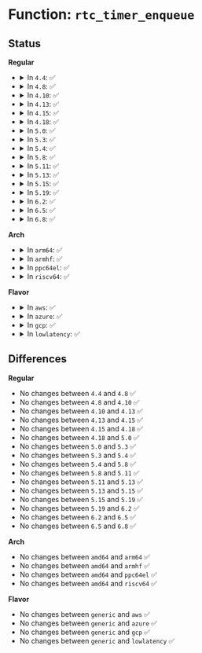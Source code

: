 # Function: <code>rtc_timer_enqueue</code>

## Status
<b>Regular</b>
<ul>
<li>
<details>
<summary>In <code>4.4</code>: ✅</summary>

```c
int rtc_timer_enqueue(struct rtc_device *rtc, struct rtc_timer *timer);
```

**Collision:** Unique Static

**Inline:** No

**Transformation:** False

**Instances:**

```
In drivers/rtc/interface.c (ffffffff81674190)
Location: drivers/rtc/interface.c:749
Inline: False
Direct callers:
  - drivers/rtc/interface.c:rtc_alarm_irq_enable
  - drivers/rtc/interface.c:rtc_update_irq_enable
  - drivers/rtc/interface.c:rtc_timer_start
```
**Symbols:**

```
ffffffff81674190-ffffffff81674341: rtc_timer_enqueue (STB_LOCAL)
```
</details>
</li>
<li>
<details>
<summary>In <code>4.8</code>: ✅</summary>

```c
int rtc_timer_enqueue(struct rtc_device *rtc, struct rtc_timer *timer);
```

**Collision:** Unique Static

**Inline:** No

**Transformation:** False

**Instances:**

```
In drivers/rtc/interface.c (ffffffff816d4980)
Location: drivers/rtc/interface.c:757
Inline: False
Direct callers:
  - drivers/rtc/interface.c:rtc_timer_start
  - drivers/rtc/interface.c:rtc_update_irq_enable
  - drivers/rtc/interface.c:rtc_alarm_irq_enable
```
**Symbols:**

```
ffffffff816d4980-ffffffff816d4b2d: rtc_timer_enqueue (STB_LOCAL)
```
</details>
</li>
<li>
<details>
<summary>In <code>4.10</code>: ✅</summary>

```c
int rtc_timer_enqueue(struct rtc_device *rtc, struct rtc_timer *timer);
```

**Collision:** Unique Static

**Inline:** No

**Transformation:** False

**Instances:**

```
In drivers/rtc/interface.c (ffffffff81704660)
Location: drivers/rtc/interface.c:757
Inline: False
Direct callers:
  - drivers/rtc/interface.c:rtc_timer_start
  - drivers/rtc/interface.c:rtc_update_irq_enable
  - drivers/rtc/interface.c:rtc_alarm_irq_enable
```
**Symbols:**

```
ffffffff81704660-ffffffff8170480d: rtc_timer_enqueue (STB_LOCAL)
```
</details>
</li>
<li>
<details>
<summary>In <code>4.13</code>: ✅</summary>

```c
int rtc_timer_enqueue(struct rtc_device *rtc, struct rtc_timer *timer);
```

**Collision:** Unique Static

**Inline:** No

**Transformation:** False

**Instances:**

```
In drivers/rtc/interface.c (ffffffff8171a100)
Location: drivers/rtc/interface.c:764
Inline: False
Direct callers:
  - drivers/rtc/interface.c:rtc_timer_start
  - drivers/rtc/interface.c:rtc_update_irq_enable
  - drivers/rtc/interface.c:rtc_alarm_irq_enable
```
**Symbols:**

```
ffffffff8171a100-ffffffff8171a2ab: rtc_timer_enqueue (STB_LOCAL)
```
</details>
</li>
<li>
<details>
<summary>In <code>4.15</code>: ✅</summary>

```c
int rtc_timer_enqueue(struct rtc_device *rtc, struct rtc_timer *timer);
```

**Collision:** Unique Static

**Inline:** No

**Transformation:** False

**Instances:**

```
In drivers/rtc/interface.c (ffffffff8178b370)
Location: drivers/rtc/interface.c:764
Inline: False
Direct callers:
  - drivers/rtc/interface.c:rtc_timer_start
  - drivers/rtc/interface.c:rtc_update_irq_enable
  - drivers/rtc/interface.c:rtc_alarm_irq_enable
```
**Symbols:**

```
ffffffff8178b370-ffffffff8178b532: rtc_timer_enqueue (STB_LOCAL)
```
</details>
</li>
<li>
<details>
<summary>In <code>4.18</code>: ✅</summary>

```c
int rtc_timer_enqueue(struct rtc_device *rtc, struct rtc_timer *timer);
```

**Collision:** Unique Static

**Inline:** No

**Transformation:** False

**Instances:**

```
In drivers/rtc/interface.c (ffffffff817cd620)
Location: drivers/rtc/interface.c:866
Inline: False
Direct callers:
  - drivers/rtc/interface.c:rtc_timer_start
  - drivers/rtc/interface.c:rtc_update_irq_enable
  - drivers/rtc/interface.c:rtc_alarm_irq_enable
```
**Symbols:**

```
ffffffff817cd620-ffffffff817cd880: rtc_timer_enqueue (STB_LOCAL)
```
</details>
</li>
<li>
<details>
<summary>In <code>5.0</code>: ✅</summary>

```c
int rtc_timer_enqueue(struct rtc_device *rtc, struct rtc_timer *timer);
```

**Collision:** Unique Static

**Inline:** No

**Transformation:** False

**Instances:**

```
In drivers/rtc/interface.c (ffffffff817f46f0)
Location: drivers/rtc/interface.c:792
Inline: False
Direct callers:
  - drivers/rtc/interface.c:rtc_timer_start
  - drivers/rtc/interface.c:rtc_update_irq_enable
  - drivers/rtc/interface.c:rtc_alarm_irq_enable
```
**Symbols:**

```
ffffffff817f46f0-ffffffff817f4928: rtc_timer_enqueue (STB_LOCAL)
```
</details>
</li>
<li>
<details>
<summary>In <code>5.3</code>: ✅</summary>

```c
int rtc_timer_enqueue(struct rtc_device *rtc, struct rtc_timer *timer);
```

**Collision:** Unique Static

**Inline:** No

**Transformation:** False

**Instances:**

```
In drivers/rtc/interface.c (ffffffff81835720)
Location: drivers/rtc/interface.c:783
Inline: False
Direct callers:
  - drivers/rtc/interface.c:rtc_timer_start
  - drivers/rtc/interface.c:rtc_update_irq_enable
  - drivers/rtc/interface.c:rtc_alarm_irq_enable
```
**Symbols:**

```
ffffffff81835720-ffffffff81835959: rtc_timer_enqueue (STB_LOCAL)
```
</details>
</li>
<li>
<details>
<summary>In <code>5.4</code>: ✅</summary>

```c
int rtc_timer_enqueue(struct rtc_device *rtc, struct rtc_timer *timer);
```

**Collision:** Unique Static

**Inline:** No

**Transformation:** False

**Instances:**

```
In drivers/rtc/interface.c (ffffffff81866ef0)
Location: drivers/rtc/interface.c:791
Inline: False
Direct callers:
  - drivers/rtc/interface.c:rtc_timer_start
  - drivers/rtc/interface.c:rtc_update_irq_enable
  - drivers/rtc/interface.c:rtc_alarm_irq_enable
```
**Symbols:**

```
ffffffff81866ef0-ffffffff81867129: rtc_timer_enqueue (STB_LOCAL)
```
</details>
</li>
<li>
<details>
<summary>In <code>5.8</code>: ✅</summary>

```c
int rtc_timer_enqueue(struct rtc_device *rtc, struct rtc_timer *timer);
```

**Collision:** Unique Static

**Inline:** No

**Transformation:** False

**Instances:**

```
In drivers/rtc/interface.c (ffffffff8193a570)
Location: drivers/rtc/interface.c:805
Inline: False
Direct callers:
  - drivers/rtc/interface.c:rtc_timer_start
  - drivers/rtc/interface.c:rtc_update_irq_enable
  - drivers/rtc/interface.c:rtc_alarm_irq_enable
  - drivers/rtc/interface.c:rtc_set_alarm
```
**Symbols:**

```
ffffffff8193a570-ffffffff8193a7a9: rtc_timer_enqueue (STB_LOCAL)
```
</details>
</li>
<li>
<details>
<summary>In <code>5.11</code>: ✅</summary>

```c
int rtc_timer_enqueue(struct rtc_device *rtc, struct rtc_timer *timer);
```

**Collision:** Unique Static

**Inline:** No

**Transformation:** False

**Instances:**

```
In drivers/rtc/interface.c (ffffffff81940970)
Location: drivers/rtc/interface.c:805
Inline: False
Direct callers:
  - drivers/rtc/interface.c:rtc_timer_start
  - drivers/rtc/interface.c:rtc_update_irq_enable
  - drivers/rtc/interface.c:rtc_alarm_irq_enable
  - drivers/rtc/interface.c:rtc_set_alarm
```
**Symbols:**

```
ffffffff81940970-ffffffff81940b87: rtc_timer_enqueue (STB_LOCAL)
```
</details>
</li>
<li>
<details>
<summary>In <code>5.13</code>: ✅</summary>

```c
int rtc_timer_enqueue(struct rtc_device *rtc, struct rtc_timer *timer);
```

**Collision:** Unique Static

**Inline:** No

**Transformation:** False

**Instances:**

```
In drivers/rtc/interface.c (ffffffff819240b0)
Location: drivers/rtc/interface.c:791
Inline: False
Direct callers:
  - drivers/rtc/interface.c:rtc_timer_start
  - drivers/rtc/interface.c:rtc_update_irq_enable
  - drivers/rtc/interface.c:rtc_alarm_irq_enable
  - drivers/rtc/interface.c:rtc_set_alarm
```
**Symbols:**

```
ffffffff819240b0-ffffffff819242c7: rtc_timer_enqueue (STB_LOCAL)
```
</details>
</li>
<li>
<details>
<summary>In <code>5.15</code>: ✅</summary>

```c
int rtc_timer_enqueue(struct rtc_device *rtc, struct rtc_timer *timer);
```

**Collision:** Unique Static

**Inline:** No

**Transformation:** False

**Instances:**

```
In drivers/rtc/interface.c (ffffffff819c70e0)
Location: drivers/rtc/interface.c:791
Inline: False
Direct callers:
  - drivers/rtc/interface.c:rtc_timer_start
  - drivers/rtc/interface.c:rtc_update_irq_enable
  - drivers/rtc/interface.c:rtc_alarm_irq_enable
  - drivers/rtc/interface.c:rtc_set_alarm
```
**Symbols:**

```
ffffffff819c70e0-ffffffff819c72f1: rtc_timer_enqueue (STB_LOCAL)
```
</details>
</li>
<li>
<details>
<summary>In <code>5.19</code>: ✅</summary>

```c
int rtc_timer_enqueue(struct rtc_device *rtc, struct rtc_timer *timer);
```

**Collision:** Unique Static

**Inline:** No

**Transformation:** False

**Instances:**

```
In drivers/rtc/interface.c (ffffffff81b28100)
Location: drivers/rtc/interface.c:802
Inline: False
Direct callers:
  - drivers/rtc/interface.c:rtc_timer_start
  - drivers/rtc/interface.c:rtc_update_irq_enable
  - drivers/rtc/interface.c:rtc_alarm_irq_enable
```
**Symbols:**

```
ffffffff81b28100-ffffffff81b283c3: rtc_timer_enqueue (STB_LOCAL)
```
</details>
</li>
<li>
<details>
<summary>In <code>6.2</code>: ✅</summary>

```c
int rtc_timer_enqueue(struct rtc_device *rtc, struct rtc_timer *timer);
```

**Collision:** Unique Static

**Inline:** No

**Transformation:** False

**Instances:**

```
In drivers/rtc/interface.c (ffffffff81cbbb80)
Location: drivers/rtc/interface.c:802
Inline: False
Direct callers:
  - drivers/rtc/interface.c:rtc_timer_start
  - drivers/rtc/interface.c:rtc_update_irq_enable
  - drivers/rtc/interface.c:rtc_alarm_irq_enable
  - drivers/rtc/interface.c:rtc_set_alarm
```
**Symbols:**

```
ffffffff81cbbb80-ffffffff81cbbe43: rtc_timer_enqueue (STB_LOCAL)
```
</details>
</li>
<li>
<details>
<summary>In <code>6.5</code>: ✅</summary>

```c
int rtc_timer_enqueue(struct rtc_device *rtc, struct rtc_timer *timer);
```

**Collision:** Unique Static

**Inline:** No

**Transformation:** False

**Instances:**

```
In drivers/rtc/interface.c (ffffffff81d23430)
Location: drivers/rtc/interface.c:802
Inline: False
Direct callers:
  - drivers/rtc/interface.c:rtc_timer_start
  - drivers/rtc/interface.c:rtc_update_irq_enable
  - drivers/rtc/interface.c:rtc_alarm_irq_enable
  - drivers/rtc/interface.c:rtc_set_alarm
```
**Symbols:**

```
ffffffff81d23430-ffffffff81d236f3: rtc_timer_enqueue (STB_LOCAL)
```
</details>
</li>
<li>
<details>
<summary>In <code>6.8</code>: ✅</summary>

```c
int rtc_timer_enqueue(struct rtc_device *rtc, struct rtc_timer *timer);
```

**Collision:** Unique Static

**Inline:** No

**Transformation:** False

**Instances:**

```
In drivers/rtc/interface.c (ffffffff81dd9190)
Location: drivers/rtc/interface.c:802
Inline: False
Direct callers:
  - drivers/rtc/interface.c:rtc_timer_start
  - drivers/rtc/interface.c:rtc_update_irq_enable
  - drivers/rtc/interface.c:rtc_alarm_irq_enable
  - drivers/rtc/interface.c:rtc_set_alarm
```
**Symbols:**

```
ffffffff81dd9190-ffffffff81dd9453: rtc_timer_enqueue (STB_LOCAL)
```
</details>
</li>
</ul>
<b>Arch</b>
<ul>
<li>
<details>
<summary>In <code>arm64</code>: ✅</summary>

```c
int rtc_timer_enqueue(struct rtc_device *rtc, struct rtc_timer *timer);
```

**Collision:** Unique Static

**Inline:** No

**Transformation:** False

**Instances:**

```
In drivers/rtc/interface.c (ffff800010aa8980)
Location: drivers/rtc/interface.c:791
Inline: False
Direct callers:
  - drivers/rtc/interface.c:rtc_timer_start
  - drivers/rtc/interface.c:rtc_update_irq_enable
  - drivers/rtc/interface.c:rtc_alarm_irq_enable
```
**Symbols:**

```
ffff800010aa8980-ffff800010aa8be0: rtc_timer_enqueue (STB_LOCAL)
```
</details>
</li>
<li>
<details>
<summary>In <code>armhf</code>: ✅</summary>

```c
int rtc_timer_enqueue(struct rtc_device *rtc, struct rtc_timer *timer);
```

**Collision:** Unique Static

**Inline:** No

**Transformation:** False

**Instances:**

```
In drivers/rtc/interface.c (c0b874e0)
Location: drivers/rtc/interface.c:791
Inline: False
Direct callers:
  - drivers/rtc/interface.c:rtc_timer_start
  - drivers/rtc/interface.c:rtc_update_irq_enable
  - drivers/rtc/interface.c:rtc_alarm_irq_enable
```
**Symbols:**

```
c0b874e0-c0b8775c: rtc_timer_enqueue (STB_LOCAL)
```
</details>
</li>
<li>
<details>
<summary>In <code>ppc64el</code>: ✅</summary>

```c
int rtc_timer_enqueue(struct rtc_device *rtc, struct rtc_timer *timer);
```

**Collision:** Unique Static

**Inline:** No

**Transformation:** False

**Instances:**

```
In drivers/rtc/interface.c (c000000000b8a170)
Location: drivers/rtc/interface.c:791
Inline: False
Direct callers:
  - drivers/rtc/interface.c:rtc_timer_start
  - drivers/rtc/interface.c:rtc_update_irq_enable
  - drivers/rtc/interface.c:rtc_alarm_irq_enable
```
**Symbols:**

```
c000000000b8a170-c000000000b8a440: rtc_timer_enqueue (STB_LOCAL)
```
</details>
</li>
<li>
<details>
<summary>In <code>riscv64</code>: ✅</summary>

```c
int rtc_timer_enqueue(struct rtc_device *rtc, struct rtc_timer *timer);
```

**Collision:** Unique Static

**Inline:** No

**Transformation:** False

**Instances:**

```
In drivers/rtc/interface.c (ffffffe0006b4168)
Location: drivers/rtc/interface.c:791
Inline: False
Direct callers:
  - drivers/rtc/interface.c:rtc_timer_start
  - drivers/rtc/interface.c:rtc_update_irq_enable
  - drivers/rtc/interface.c:rtc_alarm_irq_enable
```
**Symbols:**

```
ffffffe0006b4168-ffffffe0006b437a: rtc_timer_enqueue (STB_LOCAL)
```
</details>
</li>
</ul>
<b>Flavor</b>
<ul>
<li>
<details>
<summary>In <code>aws</code>: ✅</summary>

```c
int rtc_timer_enqueue(struct rtc_device *rtc, struct rtc_timer *timer);
```

**Collision:** Unique Static

**Inline:** No

**Transformation:** False

**Instances:**

```
In drivers/rtc/interface.c (ffffffff81819ba0)
Location: drivers/rtc/interface.c:791
Inline: False
Direct callers:
  - drivers/rtc/interface.c:rtc_timer_start
  - drivers/rtc/interface.c:rtc_update_irq_enable
  - drivers/rtc/interface.c:rtc_alarm_irq_enable
```
**Symbols:**

```
ffffffff81819ba0-ffffffff81819dd9: rtc_timer_enqueue (STB_LOCAL)
```
</details>
</li>
<li>
<details>
<summary>In <code>azure</code>: ✅</summary>

```c
int rtc_timer_enqueue(struct rtc_device *rtc, struct rtc_timer *timer);
```

**Collision:** Unique Static

**Inline:** No

**Transformation:** False

**Instances:**

```
In drivers/rtc/interface.c (ffffffff817e1290)
Location: drivers/rtc/interface.c:791
Inline: False
Direct callers:
  - drivers/rtc/interface.c:rtc_timer_start
  - drivers/rtc/interface.c:rtc_update_irq_enable
  - drivers/rtc/interface.c:rtc_alarm_irq_enable
```
**Symbols:**

```
ffffffff817e1290-ffffffff817e14c9: rtc_timer_enqueue (STB_LOCAL)
```
</details>
</li>
<li>
<details>
<summary>In <code>gcp</code>: ✅</summary>

```c
int rtc_timer_enqueue(struct rtc_device *rtc, struct rtc_timer *timer);
```

**Collision:** Unique Static

**Inline:** No

**Transformation:** False

**Instances:**

```
In drivers/rtc/interface.c (ffffffff8185b080)
Location: drivers/rtc/interface.c:791
Inline: False
Direct callers:
  - drivers/rtc/interface.c:rtc_timer_start
  - drivers/rtc/interface.c:rtc_update_irq_enable
  - drivers/rtc/interface.c:rtc_alarm_irq_enable
```
**Symbols:**

```
ffffffff8185b080-ffffffff8185b2b9: rtc_timer_enqueue (STB_LOCAL)
```
</details>
</li>
<li>
<details>
<summary>In <code>lowlatency</code>: ✅</summary>

```c
int rtc_timer_enqueue(struct rtc_device *rtc, struct rtc_timer *timer);
```

**Collision:** Unique Static

**Inline:** No

**Transformation:** False

**Instances:**

```
In drivers/rtc/interface.c (ffffffff818761d0)
Location: drivers/rtc/interface.c:791
Inline: False
Direct callers:
  - drivers/rtc/interface.c:rtc_timer_start
  - drivers/rtc/interface.c:rtc_update_irq_enable
  - drivers/rtc/interface.c:rtc_alarm_irq_enable
```
**Symbols:**

```
ffffffff818761d0-ffffffff81876442: rtc_timer_enqueue (STB_LOCAL)
```
</details>
</li>
</ul>

## Differences
<b>Regular</b>
<ul>
<li>
No changes between <code>4.4</code> and <code>4.8</code> ✅
</li>
<li>
No changes between <code>4.8</code> and <code>4.10</code> ✅
</li>
<li>
No changes between <code>4.10</code> and <code>4.13</code> ✅
</li>
<li>
No changes between <code>4.13</code> and <code>4.15</code> ✅
</li>
<li>
No changes between <code>4.15</code> and <code>4.18</code> ✅
</li>
<li>
No changes between <code>4.18</code> and <code>5.0</code> ✅
</li>
<li>
No changes between <code>5.0</code> and <code>5.3</code> ✅
</li>
<li>
No changes between <code>5.3</code> and <code>5.4</code> ✅
</li>
<li>
No changes between <code>5.4</code> and <code>5.8</code> ✅
</li>
<li>
No changes between <code>5.8</code> and <code>5.11</code> ✅
</li>
<li>
No changes between <code>5.11</code> and <code>5.13</code> ✅
</li>
<li>
No changes between <code>5.13</code> and <code>5.15</code> ✅
</li>
<li>
No changes between <code>5.15</code> and <code>5.19</code> ✅
</li>
<li>
No changes between <code>5.19</code> and <code>6.2</code> ✅
</li>
<li>
No changes between <code>6.2</code> and <code>6.5</code> ✅
</li>
<li>
No changes between <code>6.5</code> and <code>6.8</code> ✅
</li>
</ul>
<b>Arch</b>
<ul>
<li>
No changes between <code>amd64</code> and <code>arm64</code> ✅
</li>
<li>
No changes between <code>amd64</code> and <code>armhf</code> ✅
</li>
<li>
No changes between <code>amd64</code> and <code>ppc64el</code> ✅
</li>
<li>
No changes between <code>amd64</code> and <code>riscv64</code> ✅
</li>
</ul>
<b>Flavor</b>
<ul>
<li>
No changes between <code>generic</code> and <code>aws</code> ✅
</li>
<li>
No changes between <code>generic</code> and <code>azure</code> ✅
</li>
<li>
No changes between <code>generic</code> and <code>gcp</code> ✅
</li>
<li>
No changes between <code>generic</code> and <code>lowlatency</code> ✅
</li>
</ul>
